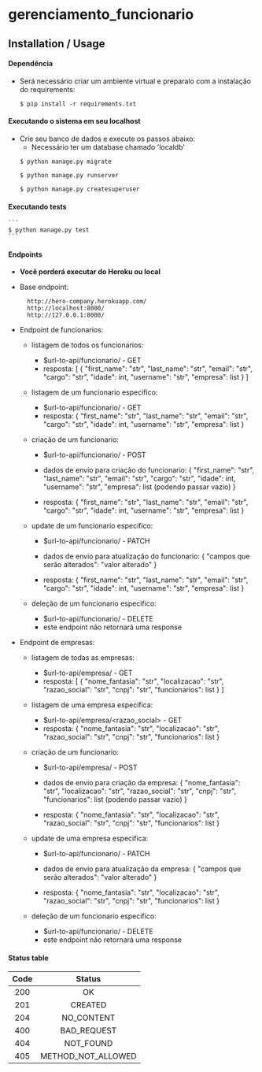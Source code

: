 # gerenciamento_funcionario
## Installation / Usage

#### Dependência
* Será necessário criar um ambiente virtual e preparalo com a instalação do requirements:
    ```
    $ pip install -r requirements.txt
    ```

#### Executando o sistema em seu localhost
* Crie seu banco de dados e execute os passos abaixo:
    * Necessário ter um database chamado 'localdb'
    ```
    $ python manage.py migrate
    ```
    ```
    $ python manage.py runserver
    ```
    ```
    $ python manage.py createsuperuser
    ```

#### Executando tests
    ```
    $ python manage.py test
    ```
#### Endpoints

* **Você porderá executar do Heroku ou local**

* Base endpoint:
    
        http://hero-company.herokuapp.com/
        http://localhost:8000/
        http://127.0.0.1:8000/
    
* Endpoint de funcionarios:
    * listagem de todos os funcionarios:
        - $url-to-api/funcionario/ - GET

        * resposta:
                    [
                    {
                        "first_name": "str",
                        "last_name": "str",
                        "email": "str",
                        "cargo": "str",
                        "idade": int,
                        "username": "str",
                        "empresa": list
                    }
                ]

    * listagem de um funcionario especifico:
        - $url-to-api/funcionario/<username> - GET

        * resposta:
                    {
                        "first_name": "str",
                        "last_name": "str",
                        "email": "str",
                        "cargo": "str",
                        "idade": int,
                        "username": "str",
                        "empresa": list
                    }
    
    * criação de um funcionario:
        - $url-to-api/funcionario/ - POST

        * dados de envio para criação do funcionario:
                    {
                        "first_name": "str",
                        "last_name": "str",
                        "email": "str",
                        "cargo": "str",
                        "idade": int,
                        "username": "str",
                        "empresa": list (podendo passar vazio)
                    }

        * resposta:
                    {
                        "first_name": "str",
                        "last_name": "str",
                        "email": "str",
                        "cargo": "str",
                        "idade": int,
                        "username": "str",
                        "empresa": list
                    }

    * update de um funcionario especifico:
        - $url-to-api/funcionario/<username> - PATCH

        * dados de envio para atualização do funcionario:
                    {
                        "campos que serão alterados": "valor alterado"
                    }

        * resposta:
                    {
                        "first_name": "str",
                        "last_name": "str",
                        "email": "str",
                        "cargo": "str",
                        "idade": int,
                        "username": "str",
                        "empresa": list
                    }
        
    * deleção de um funcionario especifico:
        - $url-to-api/funcionario/<username> - DELETE

        * este endpoint não retornará uma response

* Endpoint de empresas:
    * listagem de todas as empresas:
        - $url-to-api/empresa/ - GET

        * resposta:
                    [
                    {
                        "nome_fantasia": "str",
                        "localizacao": "str",
                        "razao_social": "str",
                        "cnpj": "str",
                        "funcionarios": list
                    }
                ]

    * listagem de uma empresa especifica:
        - $url-to-api/empresa/<razao_social> - GET

        * resposta:
                    {
                        "nome_fantasia": "str",
                        "localizacao": "str",
                        "razao_social": "str",
                        "cnpj": "str",
                        "funcionarios": list
                    }
    
    * criação de um funcionario:
        - $url-to-api/empresa/ - POST

        * dados de envio para criação da empresa:
                    {
                        "nome_fantasia": "str",
                        "localizacao": "str",
                        "razao_social": "str",
                        "cnpj": "str",
                        "funcionarios": list (podendo passar vazio)
                    }

        * resposta:
                    {
                        "nome_fantasia": "str",
                        "localizacao": "str",
                        "razao_social": "str",
                        "cnpj": "str",
                        "funcionarios": list
                    }

    * update de uma empresa especifica:
        - $url-to-api/funcionario/<username> - PATCH

        * dados de envio para atualização da empresa:
                    {
                        "campos que serão alterados": "valor alterado"
                    }

        * resposta:
                    {
                        "nome_fantasia": "str",
                        "localizacao": "str",
                        "razao_social": "str",
                        "cnpj": "str",
                        "funcionarios": list
                    }
        
    * deleção de um funcionario especifico:
        - $url-to-api/funcionario/<username> - DELETE

        * este endpoint não retornará uma response

#### Status table

| Code | Status |
|:-------:|:---------:|
| 200   | OK |
| 201   | CREATED |
| 204   | NO_CONTENT |
| 400   | BAD_REQUEST |
| 404   | NOT_FOUND |
| 405   | METHOD_NOT_ALLOWED |
